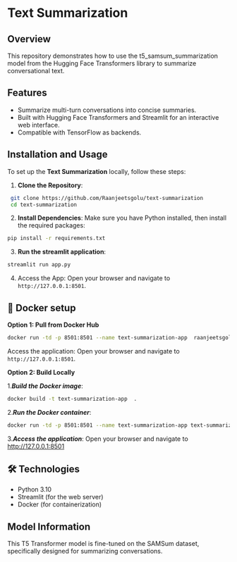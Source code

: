# Text Summarization

## Overview

This repository demonstrates how to use the t5_samsum_summarization model from the Hugging Face Transformers library to summarize conversational text.

## Features

- Summarize multi-turn conversations into concise summaries.
- Built with Hugging Face Transformers and Streamlit for an interactive web interface.
- Compatible with TensorFlow as backends.


## Installation and Usage 

To set up the  **Text Summarization** locally, follow these steps:

1. **Clone the Repository**:
```bash
 git clone https://github.com/Raanjeetsgolu/text-summarization
 cd text-summarization
```

2. **Install Dependencies**:
Make sure you have Python installed, then install the required packages:

```bash
pip install -r requirements.txt
```
3. **Run the streamlit application**:

```bash
streamlit run app.py
```

4. Access the App: Open your browser and navigate to `http://127.0.0.1:8501`.

## 🐳 Docker setup


**Option 1: Pull from Docker Hub**

```bash
docker run -td -p 8501:8501 --name text-summarization-app  raanjeetsgolu/text-summarization-app:3.0-1
```
Access the application: Open your browser and navigate to `http://127.0.0.1:8501`.

**Option 2: Build Locally**


1.***Build the Docker image***:

```bash
docker build -t text-summarization-app  .
  ```
2.***Run the Docker container***:

   ```bash
docker run -td -p 8501:8501 --name text-summarization-app text-summarization-app
   ```

3.***Access the application***:
 Open your browser and navigate to http://127.0.0.1:8501

## 🛠 Technologies

+ Python 3.10
+ Streamlit (for the web server)
+ Docker (for containerization)

## Model Information

This T5 Transformer model is fine-tuned on the SAMSum dataset, specifically designed for summarizing conversations.
